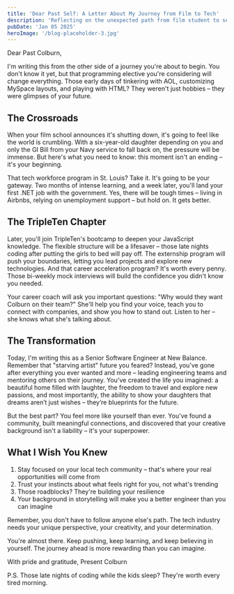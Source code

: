 ```yaml
---
title: 'Dear Past Self: A Letter About My Journey from Film to Tech'
description: 'Reflecting on the unexpected path from film student to senior software engineer'
pubDate: 'Jan 05 2025'
heroImage: '/blog-placeholder-3.jpg'
---
```


Dear Past Colburn,

I'm writing this from the other side of a journey you're about to begin. You don't know it yet, but that programming elective you're considering will change everything. Those early days of tinkering with AOL, customizing MySpace layouts, and playing with HTML? They weren't just hobbies – they were glimpses of your future.

## The Crossroads

When your film school announces it's shutting down, it's going to feel like the world is crumbling. With a six-year-old daughter depending on you and only the GI Bill from your Navy service to fall back on, the pressure will be immense. But here's what you need to know: this moment isn't an ending – it's your beginning.

That tech workforce program in St. Louis? Take it. It's going to be your gateway. Two months of intense learning, and a week later, you'll land your first .NET job with the government. Yes, there will be tough times – living in Airbnbs, relying on unemployment support – but hold on. It gets better.

## The TripleTen Chapter

Later, you'll join TripleTen's bootcamp to deepen your JavaScript knowledge. The flexible structure will be a lifesaver – those late nights coding after putting the girls to bed will pay off. The externship program will push your boundaries, letting you lead projects and explore new technologies. And that career acceleration program? It's worth every penny. Those bi-weekly mock interviews will build the confidence you didn't know you needed.

Your career coach will ask you important questions: "Why would they want Colburn on their team?" She'll help you find your voice, teach you to connect with companies, and show you how to stand out. Listen to her – she knows what she's talking about.

## The Transformation

Today, I'm writing this as a Senior Software Engineer at New Balance. Remember that "starving artist" future you feared? Instead, you’ve gone after everything you ever wanted and more – leading engineering teams and mentoring others on their journey. You’ve created the life you imagined: a beautiful home filled with laughter, the freedom to travel and explore new passions, and most importantly, the ability to show your daughters that dreams aren’t just wishes – they’re blueprints for the future.

But the best part? You feel more like yourself than ever. You've found a community, built meaningful connections, and discovered that your creative background isn't a liability – it's your superpower.

## What I Wish You Knew

1. Stay focused on your local tech community – that's where your real opportunities will come from
2. Trust your instincts about what feels right for you, not what's trending
3. Those roadblocks? They're building your resilience
4. Your background in storytelling will make you a better engineer than you can imagine

Remember, you don't have to follow anyone else's path. The tech industry needs your unique perspective, your creativity, and your determination.

You're almost there. Keep pushing, keep learning, and keep believing in yourself. The journey ahead is more rewarding than you can imagine.

With pride and gratitude,
Present Colburn

P.S. Those late nights of coding while the kids sleep? They're worth every tired morning.